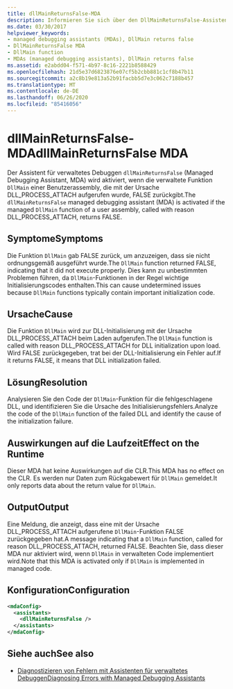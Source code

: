 ```yaml
---
title: dllMainReturnsFalse-MDA
description: Informieren Sie sich über den DllMainReturnsFalse-Assistenten für verwaltetes Debuggen in .net. Dieser MDA wird aktiviert, wenn die DLL-Initialisierung fehlgeschlagen ist.
ms.date: 03/30/2017
helpviewer_keywords:
- managed debugging assistants (MDAs), DllMain returns false
- DllMainReturnsFalse MDA
- DllMain function
- MDAs (managed debugging assistants), DllMain returns false
ms.assetid: e2abdd04-f571-4b97-8c16-2221b8588429
ms.openlocfilehash: 21d5e37d6823876e07cf5b2cbb881c1cf8b47b11
ms.sourcegitcommit: a2c8b19e813a52b91facbb5d7e3c062c7188b457
ms.translationtype: MT
ms.contentlocale: de-DE
ms.lasthandoff: 06/26/2020
ms.locfileid: "85416056"
---
```

# <a name="dllmainreturnsfalse-mda"></a><span data-ttu-id="645a6-104">dllMainReturnsFalse-MDA</span><span class="sxs-lookup"><span data-stu-id="645a6-104">dllMainReturnsFalse MDA</span></span>
<span data-ttu-id="645a6-105">Der Assistent für verwaltetes Debuggen `dllMainReturnsFalse` (Managed Debugging Assistant, MDA) wird aktiviert, wenn die verwaltete Funktion `DllMain` einer Benutzerassembly, die mit der Ursache DLL_PROCESS_ATTACH aufgerufen wurde, FALSE zurückgibt.</span><span class="sxs-lookup"><span data-stu-id="645a6-105">The `dllMainReturnsFalse` managed debugging assistant (MDA) is activated if the managed `DllMain` function of a user assembly, called with reason DLL_PROCESS_ATTACH, returns FALSE.</span></span>  
  
## <a name="symptoms"></a><span data-ttu-id="645a6-106">Symptome</span><span class="sxs-lookup"><span data-stu-id="645a6-106">Symptoms</span></span>  
 <span data-ttu-id="645a6-107">Die Funktion `DllMain` gab FALSE zurück, um anzuzeigen, dass sie nicht ordnungsgemäß ausgeführt wurde.</span><span class="sxs-lookup"><span data-stu-id="645a6-107">The `DllMain` function returned FALSE, indicating that it did not execute properly.</span></span> <span data-ttu-id="645a6-108">Dies kann zu unbestimmten Problemen führen, da `DllMain`-Funktionen in der Regel wichtige Initialisierungscodes enthalten.</span><span class="sxs-lookup"><span data-stu-id="645a6-108">This can cause undetermined issues because `DllMain` functions typically contain important initialization code.</span></span>  
  
## <a name="cause"></a><span data-ttu-id="645a6-109">Ursache</span><span class="sxs-lookup"><span data-stu-id="645a6-109">Cause</span></span>  
 <span data-ttu-id="645a6-110">Die Funktion `DllMain` wird zur DLL-Initialisierung mit der Ursache DLL_PROCESS_ATTACH beim Laden aufgerufen.</span><span class="sxs-lookup"><span data-stu-id="645a6-110">The `DllMain` function is called with reason DLL_PROCESS_ATTACH for DLL initialization upon load.</span></span> <span data-ttu-id="645a6-111">Wird FALSE zurückgegeben, trat bei der DLL-Initialisierung ein Fehler auf.</span><span class="sxs-lookup"><span data-stu-id="645a6-111">If it returns FALSE, it means that DLL initialization failed.</span></span>  
  
## <a name="resolution"></a><span data-ttu-id="645a6-112">Lösung</span><span class="sxs-lookup"><span data-stu-id="645a6-112">Resolution</span></span>  
 <span data-ttu-id="645a6-113">Analysieren Sie den Code der `DllMain`-Funktion für die fehlgeschlagene DLL, und identifizieren Sie die Ursache des Initialisierungsfehlers.</span><span class="sxs-lookup"><span data-stu-id="645a6-113">Analyze the code of the `DllMain` function of the failed DLL and identify the cause of the initialization failure.</span></span>  
  
## <a name="effect-on-the-runtime"></a><span data-ttu-id="645a6-114">Auswirkungen auf die Laufzeit</span><span class="sxs-lookup"><span data-stu-id="645a6-114">Effect on the Runtime</span></span>  
 <span data-ttu-id="645a6-115">Dieser MDA hat keine Auswirkungen auf die CLR.</span><span class="sxs-lookup"><span data-stu-id="645a6-115">This MDA has no effect on the CLR.</span></span> <span data-ttu-id="645a6-116">Es werden nur Daten zum Rückgabewert für `DllMain` gemeldet.</span><span class="sxs-lookup"><span data-stu-id="645a6-116">It only reports data about the return value for `DllMain`.</span></span>  
  
## <a name="output"></a><span data-ttu-id="645a6-117">Output</span><span class="sxs-lookup"><span data-stu-id="645a6-117">Output</span></span>  
 <span data-ttu-id="645a6-118">Eine Meldung, die anzeigt, dass eine mit der Ursache DLL_PROCESS_ATTACH aufgerufene `DllMain`-Funktion FALSE zurückgegeben hat.</span><span class="sxs-lookup"><span data-stu-id="645a6-118">A message indicating that a `DllMain` function, called for reason DLL_PROCESS_ATTACH, returned FALSE.</span></span> <span data-ttu-id="645a6-119">Beachten Sie, dass dieser MDA nur aktiviert wird, wenn `DllMain` in verwalteten Code implementiert wird.</span><span class="sxs-lookup"><span data-stu-id="645a6-119">Note that this MDA is activated only if `DllMain` is implemented in managed code.</span></span>  
  
## <a name="configuration"></a><span data-ttu-id="645a6-120">Konfiguration</span><span class="sxs-lookup"><span data-stu-id="645a6-120">Configuration</span></span>  
  
```xml  
<mdaConfig>  
  <assistants>  
    <dllMainReturnsFalse />  
  </assistants>  
</mdaConfig>  
```  
  
## <a name="see-also"></a><span data-ttu-id="645a6-121">Siehe auch</span><span class="sxs-lookup"><span data-stu-id="645a6-121">See also</span></span>

- [<span data-ttu-id="645a6-122">Diagnostizieren von Fehlern mit Assistenten für verwaltetes Debuggen</span><span class="sxs-lookup"><span data-stu-id="645a6-122">Diagnosing Errors with Managed Debugging Assistants</span></span>](diagnosing-errors-with-managed-debugging-assistants.md)
